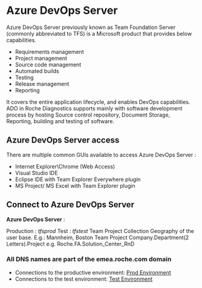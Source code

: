# **Azure DevOps Server**

Azure DevOps Server previously known as Team Foundation Server (commonly abbreviated to TFS) is a Microsoft product that provides below capabilities. 

- Requirements management
- Project management
- Source code management
- Automated builds
- Testing
- Release management
- Reporting


It covers the entire application lifecycle, and enables DevOps capabilities. 
ADO in Roche Diagnostics supports mainly with software development process by hosting Source control repository, Document Storage, Reporting, building and testing of software.


## Azure DevOps Server access

There are multiple common GUIs available to access Azure DevOps Server :  

- Internet Explorer\Chrome (Web Access)  
- Visual Studio IDE  
- Eclipse IDE with Team Explorer Everywhere plugin  
- MS Project/ MS Excel with Team Explorer plugin  



## Connect to Azure DevOps Server

**Azure DevOps Server** :

  Production : *tfsprod*
  Test : *tfstest*
  Team Project Collection Geography of the user base. E.g.: Mannheim, Boston
  Team Project Company.Department(2 Letters).Project e.g. Roche.FA.Solution_Center_RnD



### **All DNS names are part of the emea.roche.com domain**


- Connections to the productive environment: [Prod Environment](https://tfsprod.emea.roche.com/tfs)  
- Connections to the test environment: [Test Environment](https://tfstest.emea.roche.com/tfs)

